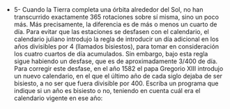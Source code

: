 ##
* 5- Cuando la Tierra completa una órbita alrededor del Sol, no han transcurrido
  exactamente 365 rotaciones sobre sí misma, sino un poco más. Más precisamente, la
  diferencia es de más o menos un cuarto de día.
  Para evitar que las estaciones se desfasen con el calendario, el calendario juliano
  introdujo la regla de introducir un día adicional en los años divisibles por 4 (llamados
  bisiestos), para tomar en consideración los cuatro cuartos de día acumulados.
  Sin embargo, bajo esta regla sigue habiendo un desfase, que es de aproximadamente
  3/400 de día.
  Para corregir este desfase, en el año 1582 el papa Gregorio XIII introdujo un nuevo
  calendario, en el que el último año de cada siglo dejaba de ser bisiesto, a no ser que
  fuera divisible por 400.
  Escriba un programa que indique si un año es bisiesto o no, teniendo en cuenta cuál era
  el calendario vigente en ese año:
## 